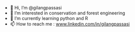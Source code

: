 - 👋 Hi, I’m @gilangpassasi
- 👀 I’m interested in conservation and forest engineering
- 🌱 I’m currently learning python and R
- 📫 How to reach me : www.linkedin.com/in/gilangpassasi

<!---
gilangpassasi/gilangpassasi is a ✨ special ✨ repository because its `README.md` (this file) appears on your GitHub profile.
You can click the Preview link to take a look at your changes.
--->
